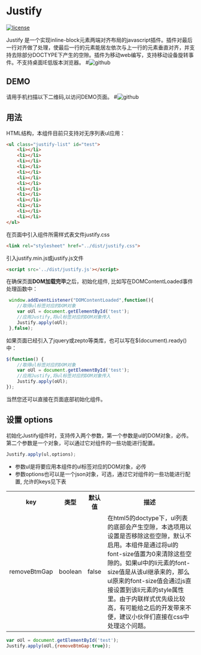 # Justify #
 
[![license](https://img.shields.io/badge/license-MIT-blue.svg)](https://github.com/franslee/Justify/LICENSE)

Justify 是一个实现inline-block元素两端对齐布局的javascript插件。插件对最后一行对齐做了处理，使最后一行的元素能居左依次与上一行的元素垂直对齐，并支持去除部分DOCTYPE下产生的空隙。插件为移动web编写，支持移动设备旋转事件。不支持桌面IE低版本浏览器。
#![github](http://franslee.github.io/Justify/demo.png 'demo png')

## DEMO ##
请用手机扫描以下二维码,以访问DEMO页面。
#![github](http://franslee.github.io/Justify/qr_code.png "Justify.js DEMO") 

## 用法 ##

HTML结构，本组件目前只支持对无序列表ul应用：

```html
<ul class="justify-list" id="test">
	<li></li>
	<li></li>
	<li></li>
	<li></li>
	<li></li>
	<li></li>
	<li></li>
	<li></li>
	<li></li>
	<li></li>
	<li></li>
	<li></li>
	<li></li>
</ul>
```

在页面中引入组件所需样式表文件justify.css

```html
<link rel="stylesheet" href="../dist/justify.css">
```

引入justify.min.js或justify.js文件

```html
<script src='../dist/justify.js'></script>
```

在确保页面**DOM加载完毕**之后，初始化组件, 比如写在DOMContentLoaded事件处理函数中：

```js
 window.addEventListener("DOMContentLoaded",function(){
 	//取得ul标签对应的DOM对象
	var oUl = document.getElementById('test');
	//应用Justify,将ul标签对应的DOM对象传入
	Justify.apply(oUl);
 },false);
```

如果页面已经引入了jquery或zepto等类库，也可以写在$(document).ready()中：

```js
$(function() {
	//取得ul标签对应的DOM对象
	var oUl = document.getElementById('test');
	//应用Justify,将ul标签对应的DOM对象传入
	Justify.apply(oUl);
});
```

当然您还可以直接在页面底部初始化组件。


## 设置 options ##

初始化Justify组件时，支持传入两个参数，第一个参数是ul的DOM对象，必传。第二个参数是一个对象，可以通过它对组件的一些功能进行配置。

```js
Justify.apply(ul,options);
```

* 参数ul是将要应用本组件的ul标签对应的DOM对象，必传
* 参数options也可以是一个json对象，可选，通过它对组件的一些功能进行配置, 允许的keys见下表

<table>
	<tr>
		<th>key</th>
		<th>类型</th>
		<th>默认值</th>
		<th>描述</th>
	</tr>
	<tr>
		<td>removeBtmGap</td>
		<td>boolean</td>
		<td>false</td>
		<td>在html5的doctype下，ul列表的底部会产生空隙，本选项用以设置是否移除这些空隙，默认不启用。本组件是通过将ul的font-size值置为0来清除这些空隙的。如果ul中的li元素的font-size值是从该ul继承来的，那么ul原来的font-size值会通过js直接设置到该li元素的style属性里。由于内联样式优先级比较高，有可能给之后的开发带来不便，建议小伙伴们直接在css中处理这个问题。</td>
	</tr>
</table>

```js
var oUl = document.getElementById('test');
Justify.apply(oUl,{removeBtmGap:true});
```
